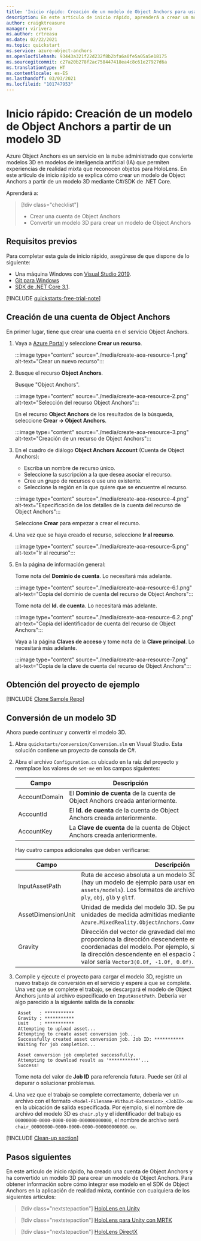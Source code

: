 ```yaml
---
title: 'Inicio rápido: Creación de un modelo de Object Anchors para usarlo en una aplicación'
description: En este artículo de inicio rápido, aprenderá a crear un modelo de Object Anchors a partir de un modelo 3D.
author: craigktreasure
manager: virivera
ms.author: crtreasu
ms.date: 02/22/2021
ms.topic: quickstart
ms.service: azure-object-anchors
ms.openlocfilehash: 93443a321f22d232f8b2bfa6a0fe5a05a5e18175
ms.sourcegitcommit: c27a20b278f2ac758447418ea4c8c61e27927d6a
ms.translationtype: HT
ms.contentlocale: es-ES
ms.lasthandoff: 03/03/2021
ms.locfileid: "101747953"
---
```

# <a name="quickstart-create-an-object-anchors-model-from-a-3d-model"></a>Inicio rápido: Creación de un modelo de Object Anchors a partir de un modelo 3D

Azure Object Anchors es un servicio en la nube administrado que convierte modelos 3D en modelos de inteligencia artificial (IA) que permiten experiencias de realidad mixta que reconocen objetos para HoloLens. En este artículo de inicio rápido se explica cómo crear un modelo de Object Anchors a partir de un modelo 3D mediante C#/SDK de .NET Core.

Aprenderá a:

> [!div class="checklist"]
> * Crear una cuenta de Object Anchors
> * Convertir un modelo 3D para crear un modelo de Object Anchors

## <a name="prerequisites"></a>Requisitos previos

Para completar esta guía de inicio rápido, asegúrese de que dispone de lo siguiente:

* Una máquina Windows con <a href="https://www.visualstudio.com/downloads/" target="_blank">Visual Studio 2019</a>.
* <a href="https://git-scm.com" target="_blank">Git para Windows</a>
* <a href="https://dotnet.microsoft.com/download/dotnet-core/3.1">SDK de .NET Core 3.1</a>.

[!INCLUDE [quickstarts-free-trial-note](../../../includes/quickstarts-free-trial-note.md)]

## <a name="create-an-object-anchors-account"></a>Creación de una cuenta de Object Anchors

En primer lugar, tiene que crear una cuenta en el servicio Object Anchors.

1. Vaya a [Azure Portal](https://portal.azure.com/) y seleccione **Crear un recurso**.

   :::image type="content" source="./media/create-aoa-resource-1.png" alt-text="Crear un nuevo recurso":::

2. Busque el recurso **Object Anchors**.

   Busque "Object Anchors".

   :::image type="content" source="./media/create-aoa-resource-2.png" alt-text="Selección del recurso Object Anchors":::

   En el recurso **Object Anchors** de los resultados de la búsqueda, seleccione **Crear -> Object Anchors**.

   :::image type="content" source="./media/create-aoa-resource-3.png" alt-text="Creación de un recurso de Object Anchors":::

3. En el cuadro de diálogo **Object Anchors Account** (Cuenta de Object Anchors):
    * Escriba un nombre de recurso único.
    * Seleccione la suscripción a la que desea asociar el recurso.
    * Cree un grupo de recursos o use uno existente.
    * Seleccione la región en la que quiere que se encuentre el recurso.

    :::image type="content" source="./media/create-aoa-resource-4.png" alt-text="Especificación de los detalles de la cuenta del recurso de Object Anchors":::

    Seleccione **Crear** para empezar a crear el recurso.

4. Una vez que se haya creado el recurso, seleccione **Ir al recurso**.

   :::image type="content" source="./media/create-aoa-resource-5.png" alt-text="Ir al recurso":::

5. En la página de información general:

   Tome nota del **Dominio de cuenta**. Lo necesitará más adelante.

   :::image type="content" source="./media/create-aoa-resource-6.1.png" alt-text="Copia del dominio de cuenta del recurso de Object Anchors":::

   Tome nota del **Id. de cuenta**. Lo necesitará más adelante.

   :::image type="content" source="./media/create-aoa-resource-6.2.png" alt-text="Copia del identificador de cuenta del recurso de Object Anchors":::

   Vaya a la página **Claves de acceso** y tome nota de la **Clave principal**. Lo necesitará más adelante.

   :::image type="content" source="./media/create-aoa-resource-7.png" alt-text="Copia de la clave de cuenta del recurso de Object Anchors":::

## <a name="get-the-sample-project"></a>Obtención del proyecto de ejemplo

[!INCLUDE [Clone Sample Repo](../../../includes/object-anchors-clone-sample-repository.md)]

## <a name="convert-a-3d-model"></a>Conversión de un modelo 3D

Ahora puede continuar y convertir el modelo 3D.

1. Abra `quickstarts/conversion/Conversion.sln` en Visual Studio. Esta solución contiene un proyecto de consola de C#.

2. Abra el archivo `Configuration.cs` ubicado en la raíz del proyecto y reemplace los valores de `set-me` en los campos siguientes:

   | Campo         | Descripción                                                         |
   |---------------|---------------------------------------------------------------------|
   | AccountDomain | El **Dominio de cuenta** de la cuenta de Object Anchors creada anteriormente. |
   | AccountId     | El **Id. de cuenta** de la cuenta de Object Anchors creada anteriormente.     |
   | AccountKey    | La **Clave de cuenta** de la cuenta de Object Anchors creada anteriormente.     |

   Hay cuatro campos adicionales que deben verificarse:

    | Campo                    | Descripción                       |
    | ---                      | ---                               |
    | InputAssetPath           | Ruta de acceso absoluta a un modelo 3D en la máquina local (hay un modelo de ejemplo para usar en la carpeta `assets/models`). Los formatos de archivo compatibles son `fbx`, `ply`, `obj`, `glb` y `gltf`. |
    | AssetDimensionUnit       | Unidad de medida del modelo 3D. Se puede acceder a todas las unidades de medida admitidas mediante la enumeración `Azure.MixedReality.ObjectAnchors.Conversion.AssetLengthUnit`. |
    | Gravity                  | Dirección del vector de gravedad del modelo 3D. Este vector 3D proporciona la dirección descendente en el sistema de coordenadas del modelo. Por ejemplo, si `y` negativo representa la dirección descendente en el espacio 3D del modelo, este valor sería `Vector3(0.0f, -1.0f, 0.0f)`. |

3. Compile y ejecute el proyecto para cargar el modelo 3D, registre un nuevo trabajo de conversión en el servicio y espere a que se complete. Una vez que se complete el trabajo, se descargará el modelo de Object Anchors junto al archivo especificado en `InputAssetPath`. Debería ver algo parecido a la siguiente salida de la consola:

   ```shell
    Asset   : ***********
    Gravity : ***********
    Unit    : ***********
    Attempting to upload asset...
    Attempting to create asset conversion job...
    Successfully created asset conversion job. Job ID: ***********
    Waiting for job completion...

    Asset conversion job completed successfully.
    Attempting to download result as '***********'...
    Success!
   ```

   Tome nota del valor de **Job ID** para referencia futura. Puede ser útil al depurar o solucionar problemas.

4. Una vez que el trabajo se complete correctamente, debería ver un archivo con el formato `<Model-Filename-Without-Extension>_<JobID>.ou` en la ubicación de salida especificada. Por ejemplo, si el nombre de archivo del modelo 3D es `chair.ply` y el identificador del trabajo es `00000000-0000-0000-0000-000000000000`, el nombre de archivo será `chair_00000000-0000-0000-0000-000000000000.ou`.

[!INCLUDE [Clean-up section](../../../includes/clean-up-section-portal.md)]

## <a name="next-steps"></a>Pasos siguientes

En este artículo de inicio rápido, ha creado una cuenta de Object Anchors y ha convertido un modelo 3D para crear un modelo de Object Anchors. Para obtener información sobre cómo integrar ese modelo en el SDK de Object Anchors en la aplicación de realidad mixta, continúe con cualquiera de los siguientes artículos:

> [!div class="nextstepaction"]
> [HoloLens en Unity](get-started-unity-hololens.md)

> [!div class="nextstepaction"]
> [HoloLens para Unity con MRTK](get-started-unity-hololens-mrtk.md)

> [!div class="nextstepaction"]
> [HoloLens DirectX](get-started-hololens-directx.md)
